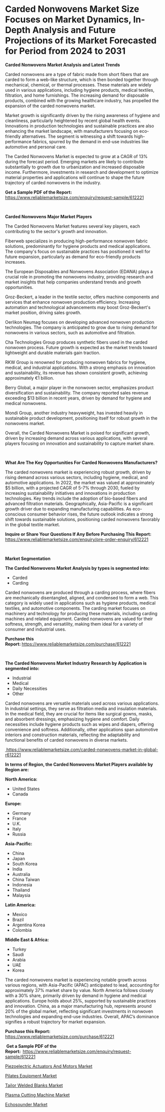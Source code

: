 <p><h1>Carded Nonwovens Market Size Focuses on Market Dynamics, In-Depth Analysis and Future Projections of its Market Forecasted for Period from 2024 to 2031</h1></p><p><strong>Carded Nonwovens Market Analysis and Latest Trends</strong></p>
<p><p>Carded nonwovens are a type of fabric made from short fibers that are carded to form a web-like structure, which is then bonded together through mechanical, chemical, or thermal processes. These materials are widely used in various applications, including hygiene products, medical textiles, filtration, and home furnishings. The increasing demand for disposable products, combined with the growing healthcare industry, has propelled the expansion of the carded nonwovens market.</p><p>Market growth is significantly driven by the rising awareness of hygiene and cleanliness, particularly heightened by recent global health events. Innovations in production technologies and sustainable practices are also enhancing the market landscape, with manufacturers focusing on eco-friendly alternatives. The segment is witnessing a shift towards high-performance fabrics, spurred by the demand in end-use industries like automotive and personal care.</p><p>The Carded Nonwovens Market is expected to grow at a CAGR of 13% during the forecast period. Emerging markets are likely to contribute substantially to growth due to urbanization and increased disposable income. Furthermore, investments in research and development to optimize material properties and applications will continue to shape the future trajectory of carded nonwovens in the industry.</p></p>
<p><strong>Get a Sample PDF of the Report:&nbsp;</strong> <a href="https://www.reliablemarketsize.com/enquiry/request-sample/612221?utm_campaign=1131&utm_medium=2&utm_source=Github&utm_content=ia&utm_term=18112024&utm_id=carded-nonwovens">https://www.reliablemarketsize.com/enquiry/request-sample/612221</a></p>
<p>&nbsp;</p>
<p><strong>Carded Nonwovens Major Market Players</strong></p>
<p><p>The Carded Nonwovens Market features several key players, each contributing to the sector's growth and innovation. </p><p>Fiberweb specializes in producing high-performance nonwoven fabric solutions, predominantly for hygiene products and medical applications. The company's focus on sustainable practices has positioned it well for future expansion, particularly as demand for eco-friendly products increases. </p><p>The European Disposables and Nonwovens Association (EDANA) plays a crucial role in promoting the nonwovens industry, providing research and market insights that help companies understand trends and growth opportunities. </p><p>Groz-Beckert, a leader in the textile sector, offers machine components and services that enhance nonwoven production efficiency. Increasing automation and technological advancements may boost Groz-Beckert's market position, driving sales growth.</p><p>Oerlikon Neumag focuses on developing advanced nonwoven production technologies. The company is anticipated to grow due to rising demand for nonwovens in various sectors, such as automotive and filtration.</p><p>Cha Technologies Group produces synthetic fibers used in the carded nonwoven process. Future growth is expected as the market trends toward lightweight and durable materials gain traction.</p><p>RKW Group is renowned for producing nonwoven fabrics for hygiene, medical, and industrial applications. With a strong emphasis on innovation and sustainability, its revenue has shown consistent growth, achieving approximately €1 billion.</p><p>Berry Global, a major player in the nonwoven sector, emphasizes product diversification and sustainability. The company reported sales revenue exceeding $13 billion in recent years, driven by demand for hygiene and medical nonwovens.</p><p>Mondi Group, another industry heavyweight, has invested heavily in sustainable product development, positioning itself for robust growth in the nonwovens market.</p><p>Overall, the Carded Nonwovens Market is poised for significant growth, driven by increasing demand across various applications, with several players focusing on innovation and sustainability to capture market share.</p></p>
<p>&nbsp;</p>
<p><strong>What Are The Key Opportunities For Carded Nonwovens Manufacturers?</strong></p>
<p><p>The carded nonwovens market is experiencing robust growth, driven by rising demand across various sectors, including hygiene, medical, and automotive applications. In 2022, the market was valued at approximately $5 billion, with a projected CAGR of 5-7% through 2030, fueled by increasing sustainability initiatives and innovations in production technologies. Key trends include the adoption of bio-based fibers and advanced filtration materials. Geographically, Asia-Pacific is a significant growth driver due to expanding manufacturing capabilities. As eco-conscious consumer behavior rises, the future outlook indicates a strong shift towards sustainable solutions, positioning carded nonwovens favorably in the global textile market.</p></p>
<p><strong>Inquire or Share Your Questions If Any Before Purchasing This Report:</strong> <a href="https://www.reliablemarketsize.com/enquiry/pre-order-enquiry/612221?utm_campaign=1131&utm_medium=2&utm_source=Github&utm_content=ia&utm_term=18112024&utm_id=carded-nonwovens">https://www.reliablemarketsize.com/enquiry/pre-order-enquiry/612221</a></p>
<p>&nbsp;</p>
<p><strong>Market Segmentation</strong></p>
<p><strong>The Carded Nonwovens Market Analysis by types is segmented into:</strong></p>
<p><ul><li>Carded</li><li>Carding</li></ul></p>
<p><p>Carded nonwovens are produced through a carding process, where fibers are mechanically disentangled, aligned, and condensed to form a web. This category is widely used in applications such as hygiene products, medical textiles, and automotive components. The carding market focuses on machinery and technology for producing these materials, including carding machines and related equipment. Carded nonwovens are valued for their softness, strength, and versatility, making them ideal for a variety of consumer and industrial uses.</p></p>
<p><strong>Purchase this Report:&nbsp;</strong><a href="https://www.reliablemarketsize.com/purchase/612221?utm_campaign=1131&utm_medium=2&utm_source=Github&utm_content=ia&utm_term=18112024&utm_id=carded-nonwovens">https://www.reliablemarketsize.com/purchase/612221</a></p>
<p>&nbsp;</p>
<p><strong>The Carded Nonwovens Market Industry Research by Application is segmented into:</strong></p>
<p><ul><li>Industrial</li><li>Medical</li><li>Daily Necessities</li><li>Other</li></ul></p>
<p><p>Carded nonwovens are versatile materials used across various applications. In industrial settings, they serve as filtration media and insulation materials. In the medical field, they are crucial for items like surgical gowns, masks, and absorbent dressings, emphasizing hygiene and comfort. Daily necessities include hygiene products such as wipes and diapers, offering convenience and softness. Additionally, other applications span automotive interiors and construction materials, reflecting the adaptability and functional benefits of carded nonwovens in diverse markets.</p></p>
<p><a href="https://www.reliablemarketsize.com/carded-nonwovens-market-in-global-r612221?utm_campaign=1131&utm_medium=2&utm_source=Github&utm_content=ia&utm_term=18112024&utm_id=carded-nonwovens">&nbsp;https://www.reliablemarketsize.com/carded-nonwovens-market-in-global-r612221</a></p>
<p><strong>In terms of Region, the Carded Nonwovens Market Players available by Region are:</strong></p>
<p>
    <p> <strong> North America: </strong>
        <ul>
            <li>United States</li>
            <li>Canada</li>
        </ul>
        </p> 
    <p> <strong> Europe: </strong>
        <ul>
            <li>Germany</li>
            <li>France</li>
            <li>U.K.</li>
            <li>Italy</li>
            <li>Russia</li>
        </ul>
        </p> 
    <p> <strong> Asia-Pacific: </strong>
        <ul>
            <li>China</li>
            <li>Japan</li>
            <li>South Korea</li>
            <li>India</li>
            <li>Australia</li>
            <li>China Taiwan</li>
            <li>Indonesia</li>
            <li>Thailand</li>
            <li>Malaysia</li>
        </ul>
        </p> 
    <p> <strong> Latin America: </strong>
        <ul>
            <li>Mexico</li>
            <li>Brazil</li>
            <li>Argentina Korea</li>
            <li>Colombia</li>
        </ul>
        </p> 
    <p> <strong> Middle East & Africa: </strong>
        <ul>
            <li>Turkey</li>
            <li>Saudi</li>
            <li>Arabia</li>
            <li>UAE</li>
            <li>Korea</li>
        </ul>
    </p>
    </p>
<p><p>The carded nonwovens market is experiencing notable growth across various regions, with Asia-Pacific (APAC) anticipated to lead, accounting for approximately 37% market share by value. North America follows closely with a 30% share, primarily driven by demand in hygiene and medical applications. Europe holds about 25%, supported by sustainable practices and innovation. China, as a major manufacturing hub, represents around 20% of the global market, reflecting significant investments in nonwoven technologies and expanding end-use industries. Overall, APAC’s dominance signifies a robust trajectory for market expansion.</p></p>
<p><strong>Purchase this Report: </strong><a href="https://www.reliablemarketsize.com/purchase/612221?utm_campaign=1131&utm_medium=2&utm_source=Github&utm_content=ia&utm_term=18112024&utm_id=carded-nonwovens">https://www.reliablemarketsize.com/purchase/612221</a></p>
<p>&nbsp;<strong>Get a Sample PDF of the Report:&nbsp;&nbsp;</strong><a href="https://www.reliablemarketsize.com/enquiry/request-sample/612221?utm_campaign=1131&utm_medium=2&utm_source=Github&utm_content=ia&utm_term=18112024&utm_id=carded-nonwovens">https://www.reliablemarketsize.com/enquiry/request-sample/612221</a></p>
<p><strong></strong></p>
<p><p><a href="https://www.linkedin.com/pulse/analyzing-piezoelectric-actuators-motors-market-dynamics-wxmze?utm_campaign=1131&utm_medium=2&utm_source=Github&utm_content=ia&utm_term=18112024&utm_id=carded-nonwovens">Piezoelectric Actuators And Motors Market</a></p><p><a href="https://www.linkedin.com/pulse/in-depth-pilates-equipment-market-review-size-share-72cagr-uvhze?utm_campaign=1131&utm_medium=2&utm_source=Github&utm_content=ia&utm_term=18112024&utm_id=carded-nonwovens">Pilates Equipment Market</a></p><p><a href="https://issuu.com/reportprime-2/docs/tailor-welded-blanks-market-size-20_1a05459fc0a96d?utm_campaign=1131&utm_medium=2&utm_source=Github&utm_content=ia&utm_term=18112024&utm_id=carded-nonwovens">Tailor Welded Blanks Market</a></p><p><a href="https://www.linkedin.com/pulse/plasma-cutting-machine-market-outlook-share-analysis-growth-izwse?utm_campaign=1131&utm_medium=2&utm_source=Github&utm_content=ia&utm_term=18112024&utm_id=carded-nonwovens">Plasma Cutting Machine Market</a></p><p><a href="https://issuu.com/reportprime-2/docs/echosounder-market-size-2030.pptx_65ed3b1855e77d?utm_campaign=1131&utm_medium=2&utm_source=Github&utm_content=ia&utm_term=18112024&utm_id=carded-nonwovens">Echosounder Market</a></p></p>